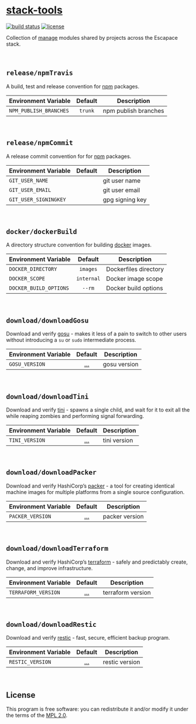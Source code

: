 # [stack-tools](https://github.com/escapace/stack-tools)

[![build status](https://secure.travis-ci.org/escapace/stack-tools.png)](https://travis-ci.org/escapace/stack-tools)
[![license](https://img.shields.io/badge/license-Mozilla%20Public%20License%20Version%202.0-blue.svg)](<>)

Collection of [manage](https://github.com/escapace/manage) modules shared by projects across the Escapace stack.

&nbsp;

## `release/npmTravis`

A build, test and release convention for [npm](https://npmjs.com) packages.

| Environment Variable   |  Default | Description          |
| ---------------------- | :------: | -------------------- |
| `NPM_PUBLISH_BRANCHES` | `trunk`  | npm publish branches |

&nbsp;

## `release/npmCommit`

A release commit convention for for [npm](https://npmjs.com) packages.

| Environment Variable  | Default | Description     |
| --------------------- | :-----: | --------------- |
| `GIT_USER_NAME`       |         | git user name   |
| `GIT_USER_EMAIL`      |         | git user email  |
| `GIT_USER_SIGNINGKEY` |         | gpg signing key |

&nbsp;

## `docker/dockerBuild`

A directory structure convention for building [docker](https://www.docker.com/) images.

| Environment Variable   |   Default  | Description           |
| ---------------------- | :--------: | --------------------- |
| `DOCKER_DIRECTORY`     |  `images`  | Dockerfiles directory |
| `DOCKER_SCOPE`         | `internal` | Docker image scope    |
| `DOCKER_BUILD_OPTIONS` |   `--rm`   | Docker build options  |

&nbsp;

## `download/downloadGosu`

Download and verify [gosu](https://github.com/tianon/gosu) - makes it less of a
pain to switch to other users without introducing a `su` or `sudo` intermediate
process.

| Environment Variable |                        Default                       | Description  |
| -------------------- | :--------------------------------------------------: | ------------ |
| `GOSU_VERSION`       | […](/scripts/modules/stack-tools/stackToolsDefaults) | gosu version |

&nbsp;

## `download/downloadTini`

Download and verify [tini](https://github.com/krallin/tini) - spawns a single child, and wait for it to exit all the while reaping zombies and performing signal forwarding.

| Environment Variable |                        Default                       | Description  |
| -------------------- | :--------------------------------------------------: | ------------ |
| `TINI_VERSION`       | […](/scripts/modules/stack-tools/stackToolsDefaults) | tini version |

&nbsp;

## `download/downloadPacker`

Download and verify HashiCorp’s [packer](https://www.packer.io) - a tool for creating identical machine images for multiple platforms from a single source configuration.

| Environment Variable |                        Default                       | Description    |
| -------------------- | :--------------------------------------------------: | -------------- |
| `PACKER_VERSION`     | […](/scripts/modules/stack-tools/stackToolsDefaults) | packer version |

&nbsp;

## `download/downloadTerraform`

Download and verify HashiCorp’s [terraform](https://www.terraform.io/) - safely
and predictably create, change, and improve infrastructure.

| Environment Variable |                        Default                       | Description       |
| -------------------- | :--------------------------------------------------: | ----------------- |
| `TERRAFORM_VERSION`  | […](/scripts/modules/stack-tools/stackToolsDefaults) | terraform version |

&nbsp;

## `download/downloadRestic`

Download and verify [restic](https://github.com/restic/restic) - fast, secure, efficient backup program.

| Environment Variable |                        Default                       | Description    |
| -------------------- | :--------------------------------------------------: | -------------- |
| `RESTIC_VERSION`     | […](/scripts/modules/stack-tools/stackToolsDefaults) | restic version |

&nbsp;

## License

This program is free software: you can redistribute it and/or modify it under
the terms of the [MPL 2.0](/LICENSE).
